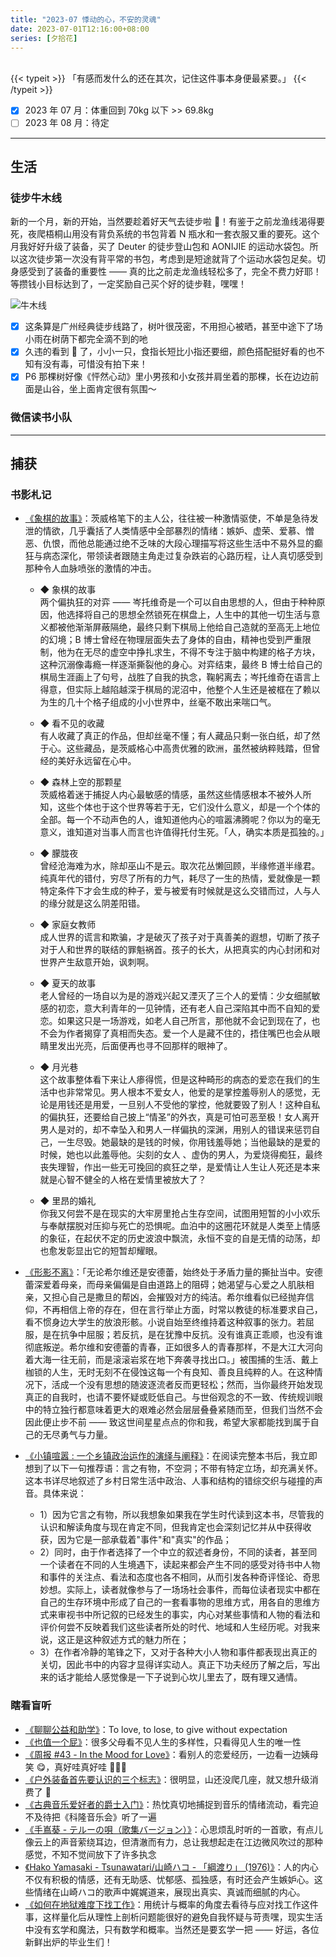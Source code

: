 ```yaml
---
title: "2023-07 悸动的心，不安的灵魂"
date: 2023-07-01T12:16:00+08:00
series: [夕拾花]
---
```


<br />
{{< typeit >}}
「有感而发什么的还在其次，记住这件事本身便最紧要。」
{{< /typeit >}}
<br />

- [x] 2023 年 07 月：体重回到 70kg 以下 >> 69.8kg
- [ ] 2023 年 08 月：待定

---

## 生活

### 徒步牛木线

新的一个月，新的开始，当然要趁着好天气去徒步啦 🤗！有鉴于之前龙渔线渴得要死，夜爬梧桐山用没有背负系统的书包背着 N 瓶水和一套衣服又重的要死。这个月我好好升级了装备，买了 Deuter 的徒步登山包和 AONIJIE 的运动水袋包。所以这次徒步第一次没有背平常的书包，考虑到是短途就背了个运动水袋包足矣。切身感受到了装备的重要性 —— 真的比之前走龙渔线轻松多了，完全不费力好耶！等攒钱小目标达到了，一定奖励自己买个好的徒步鞋，嘿嘿！

![牛木线](https://image.aetherhjf.com/images/202307102316460.jpg "徒步牛木线")

- [x] 这条算是广州经典徒步线路了，树叶很茂密，不用担心被晒，甚至中途下了场小雨在树荫下都完全滴不到的吔
- [x] 久违的看到 🐍 了，小小一只，食指长短比小指还要细，颜色搭配挺好看的也不知有没有毒，可惜没有拍下来！
- [x] P6 那棵树好像《怦然心动》里小男孩和小女孩并肩坐着的那棵，长在边边前面是山谷，坐上面肯定很有氛围～

### 微信读书小队

---

## 捕获

### 书影札记

- [《象棋的故事》](https://book.douban.com/subject/24700640/)：茨威格笔下的主人公，往往被一种激情驱使，不单是急待发泄的情欲，几乎囊括了人类情感中全部暴烈的情绪：嫉妒、虚荣、爱慕、憎恶、仇恨，而他总能通过绝不乏味的大段心理描写将这些生活中不易外显的癫狂与病态深化，带领读者跟随主角走过复杂跌岩的心路历程，让人真切感受到那种令人血脉喷张的激情的冲击。

  - ◆ 象棋的故事  
    两个偏执狂的对弈 —— 岑托维奇是一个可以自由思想的人，但由于种种原因，他选择将自己的思想全然锁死在棋盘上，人生中的其他一切生活与意义都被他渐渐屏蔽隔绝，最终只剩下棋局上他给自己造就的至高无上地位的幻境；B 博士曾经在物理层面失去了身体的自由，精神也受到严重限制，他为在无尽的虚空中挣扎求生，不得不专注于脑中构建的格子方块，这种沉溺像毒瘾一样逐渐撕裂他的身心。对弈结束，最终 B 博士给自己的棋局生涯画上了句号，战胜了自我的执念，鞠躬离去；岑托维奇在语言上得意，但实际上越陷越深于棋局的泥沼中，他整个人生还是被框在了赖以为生的几十个格子组成的小小世界中，丝毫不敢出来喘口气。

  - ◆ 看不见的收藏  
    有人收藏了真正的作品，但却丝毫不懂；有人藏品只剩一张白纸，却了然于心。这些藏品，是茨威格心中高贵优雅的欧洲，虽然被纳粹贱踏，但曾经的美好永远留在心中。

  - ◆ 森林上空的那颗星  
    茨威格着迷于捕捉人内心最敏感的情感，虽然这些情感根本不被外人所知，这些个体也于这个世界等若于无，它们没什么意义，却是一个个体的全部。每一个不动声色的人，谁知道他内心的喧嚣沸腾呢？你以为的毫无意义，谁知道对当事人而言也许值得托付生死。「人，确实本质是孤独的。」

  - ◆ 朦胧夜  
    曾经沧海难为水，除却巫山不是云。取次花丛懒回顾，半缘修道半缘君。纯真年代的错付，穷尽了所有的力气，耗尽了一生的热情，爱就像是一颗特定条件下才会生成的种子，爱与被爱有时候就是这么交错而过，人与人的缘分就是这么阴差阳错。

  - ◆ 家庭女教师  
    成人世界的谎言和欺骗，才是破灭了孩子对于真善美的遐想，切断了孩子对于人和世界的联结的罪魁祸首。孩子的长大，从把真实的内心封闭和对世界产生敌意开始，讽刺啊。

  - ◆ 夏天的故事  
    老人曾经的一场自以为是的游戏兴起又湮灭了三个人的爱情：少女细腻敏感的初恋，意大利青年的一见钟情，还有老人自己深陷其中而不自知的爱恋。如果这只是一场游戏，如老人自己所言，那他就不会记到现在了，也不会为作者揭穿了真相而失态。爱一个人是藏不住的，捂住嘴巴也会从眼睛里发出光亮，后面便再也寻不回那样的眼神了。

  - ◆ 月光巷  
    这个故事整体看下来让人瘆得慌，但是这种畸形的病态的爱恋在我们的生活中也非常常见。男人根本不爱女人，他爱的是掌控羞辱别人的感觉，无论是用钱还是用爱，一旦别人不受他的掌控，他就要毁了别人！这种自私的偏执狂，还要给自己披上“情圣”的外衣，真是可怕可恶至极！女人离开男人是对的，却不幸坠入和男人一样偏执的深渊，用别人的错误来惩罚自己，一生尽毁。她最缺的是钱的时候，你用钱羞辱她；当他最缺的是爱的时候，她也以此羞辱他。尖刻的女人 、虚伪的男人，为爱烧得痴狂，最终丧失理智，作出一些无可挽回的疯狂之举，是爱情让人生让人死还是本来就是心智不健全的人格在爱情里被放大了？

  - ◆ 里昂的婚礼  
    你我又何尝不是在现实的大牢房里抢占生存空间，试图用短暂的小小欢乐与奉献摆脱对压抑与死亡的恐惧呢。血泊中的这圈花环就是人类至上情感的象征，在起伏不定的历史波浪中飘流，永恒不变的自是无情的动荡，却也愈发彰显出它的短暂却耀眼。

- [《形影不离》](https://book.douban.com/subject/35713872/)：「无论希尔维还是安德蕾，始终处于矛盾力量的撕扯当中。安德蕾深爱着母亲，而母亲偏偏是自由道路上的阻碍；她渴望与心爱之人肌肤相亲，又担心自己是撒旦的帮凶，会摧毁对方的纯洁。希尔维看似已经抛弃信仰，不再相信上帝的存在，但在言行举止方面，时常以教徒的标准要求自己，看不惯身边大学生的放浪形骸。小说自始至终维持着这种叙事的张力。若屈服，是在抗争中屈服；若反抗，是在犹豫中反抗。没有谁真正乖顺，也没有谁彻底叛逆。希尔维和安德蕾的青春，正如很多人的青春那样，不是大江大河向着大海一往无前，而是滚滚岩浆在地下奔袭寻找出口。」被围捕的生活、戴上枷锁的人生，无时无刻不在侵蚀这每一个有良知、善良且纯粹的人。在这种情况下，活成一个没有思想的随波逐流者反而更轻松；然而，当你最终开始发现真正的自我时，也请不要怀疑或贬低自己。与世俗观念的不一致、传统规训眼中的特立独行都意味着更大的艰难必然会层层叠叠紧随而至，但我们当然不会因此便止步不前 —— 致这世间星星点点的你和我，希望大家都能找到属于自己的无尽勇气与力量。

- [《小镇喧嚣 : 一个乡镇政治运作的演绎与阐释》](https://book.douban.com/subject/30122152/)：在阅读完整本书后，我立即想到了以下一句推荐语：言之有物，不空洞；不带有特定立场，却充满关怀。这本书详尽地叙述了乡村日常生活中政治、人事和结构的错综交织与碰撞的声音。具体来说：
  - 1）因为它言之有物，所以我想象如果我在学生时代读到这本书，尽管我的认识和解读角度与现在肯定不同，但我肯定也会深刻记忆并从中获得收获，因为它是一部承载着"事件"和"真实"的作品；
  - 2）同时，由于作者选择了一个中立的叙述者身份，不同的读者，甚至同一个读者在不同的人生境遇下，读起来都会产生不同的感受对待书中人物和事件的关注点、看法和态度也各不相同，从而引发各种奇评怪论、奇思妙想。实际上，读者就像参与了一场场社会事件，而每位读者现实中都在自己的生存环境中形成了自己的一套看事物的思维方式，用各自的思维方式来审视书中所记叙的已经发生的事实，内心对某些事情和人物的看法和评价何尝不反映着我们这些读者所处的时代、地域和人生经历呢。对我来说，这正是这种叙述方式的魅力所在；
  - 3）在作者冷静的笔锋之下，又对于各种大小人物和事件都表现出真正的关切，因此书中的内容才显得详实动人。真正下功夫经历了解之后，写出来的话才能给人感觉像是一下子说到心坎儿里去了，既有理又通情。

### 瞎看盲听

- [《聊聊公益和助学》](https://manjusaka.blog/posts/2023/06/25/love-and-hope-is-all-we-need/)：To love, to lose, to give without expectation
- [《也值一个屁》](https://www.douban.com/note/850727749/?_i=8744455nPbvrtL)：很多父母看不见人生的多样性，只看得见人生的唯一性
- [《周报 #43 - In the Mood for Love》](https://www.pseudoyu.com/zh/2023/07/10/weekly_review_20230710/)：看别人的恋爱经历，一边看一边姨母笑 😋，真好哇真好哇 🤤🤤🤤
- [《户外装备首先要认识的三个标志》](https://post.smzdm.com/p/364844/)：很明显，山还没爬几座，就又想升级消费了 🫠
- [《古典音乐爱好者的爵士入门》](https://mp.weixin.qq.com/s/8evweOwGyzgdGGg00eKpXQ)：热忱真切地捕捉到音乐的情绪流动，看完迫不及待把《科隆音乐会》听了一遍
- [《手嶌葵 - テルーの唄（歌集バージョン）》](https://youtu.be/2JB_nG_KMCs)：心思烦乱时听的一首歌，有点儿像云上的声音萦绕耳边，但清澈而有力，总让我想起走在江边微风吹过的那种感觉，不知不觉间放下了许多执念
- [《Hako Yamasaki - Tsunawatari/山崎ハコ - 「綱渡り」 (1976)》](https://youtu.be/IRzhPeT2Csc)：人的内心不仅有积极的情感，还有无助感、忧郁感、孤独感，有时还会产生嫉妒心。这些情绪在山崎ハコ的歌声中娓娓道来，展现出真实、真诚而细腻的内心。
- [《如何在地狱难度下找工作》](https://www.bilibili.com/video/BV1BN411D73i)：用统计与概率的角度去看待与应对找工作这件事，这样量化后从理性上剖析问题能很好的避免自我怀疑与苛责嘿，现实生活中没有玄学和魔法，只有数学和概率。当然还是要玄学一把 —— 好运，各位新鲜出炉的毕业生们！
